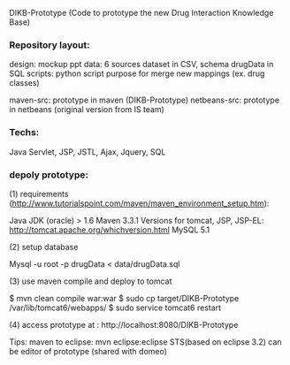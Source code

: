 DIKB-Prototype (Code to prototype the new Drug Interaction Knowledge Base)

### Repository layout:

design: mockup ppt
data: 6 sources dataset in CSV, schema drugData in SQL
scripts: python script purpose for merge new mappings (ex. drug classes)

maven-src: prototype in maven (DIKB-Prototype)
netbeans-src: prototype in netbeans (original version from IS team)

### Techs:

Java Servlet, JSP, JSTL, Ajax, Jquery, SQL


### depoly prototype:

(1) requirements (http://www.tutorialspoint.com/maven/maven_environment_setup.htm):

Java JDK (oracle) > 1.6
Maven 3.3.1
Versions for tomcat, JSP, JSP-EL: http://tomcat.apache.org/whichversion.html
MySQL 5.1

(2) setup database

Mysql -u root -p drugData < data/drugData.sql

(3) use maven compile and deploy to tomcat

$ mvn clean compile war:war
$ sudo cp target/DIKB-Prototype /var/lib/tomcat6/webapps/
$ sudo service tomcat6 restart

(4) access prototype at : http://localhost:8080/DIKB-Prototype

Tips:
maven to eclipse: mvn eclipse:eclipse
STS(based on eclipse 3.2) can be editor of prototype (shared with domeo)

 